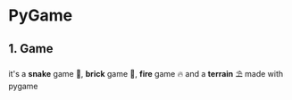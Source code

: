 # PyGame

## 1. Game

it's a **snake** game 🐍, **brick** game 🧱, **fire** game 🔥 and a **terrain** ⛱️ made with pygame
